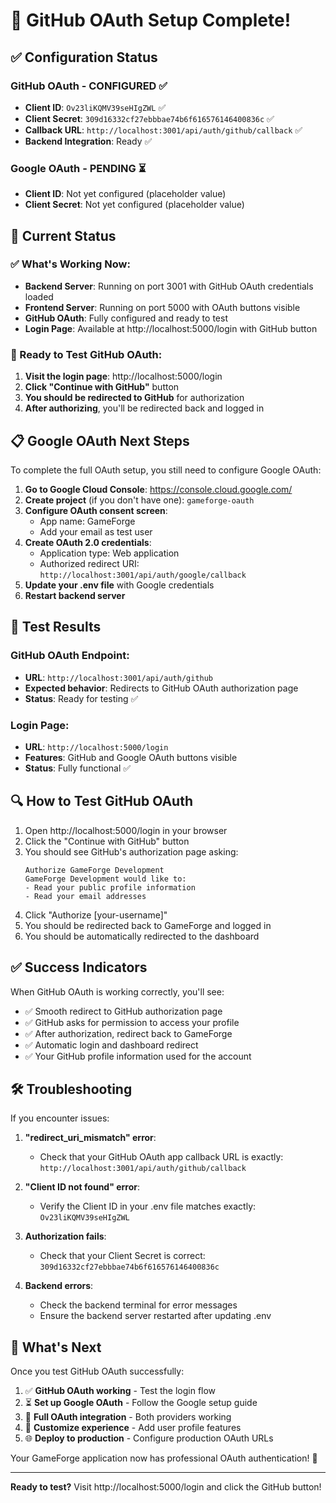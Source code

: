 # 🎉 GitHub OAuth Setup Complete!

## ✅ Configuration Status

### GitHub OAuth - CONFIGURED ✅
- **Client ID**: `Ov23liKQMV39seHIgZWL` ✅
- **Client Secret**: `309d16332cf27ebbbae74b6f616576146400836c` ✅
- **Callback URL**: `http://localhost:3001/api/auth/github/callback` ✅
- **Backend Integration**: Ready ✅

### Google OAuth - PENDING ⏳
- **Client ID**: Not yet configured (placeholder value)
- **Client Secret**: Not yet configured (placeholder value)

## 🚀 Current Status

### ✅ What's Working Now:
- **Backend Server**: Running on port 3001 with GitHub OAuth credentials loaded
- **Frontend Server**: Running on port 5000 with OAuth buttons visible
- **GitHub OAuth**: Fully configured and ready to test
- **Login Page**: Available at http://localhost:5000/login with GitHub button

### 🧪 Ready to Test GitHub OAuth:

1. **Visit the login page**: http://localhost:5000/login
2. **Click "Continue with GitHub"** button
3. **You should be redirected to GitHub** for authorization
4. **After authorizing**, you'll be redirected back and logged in

## 📋 Google OAuth Next Steps

To complete the full OAuth setup, you still need to configure Google OAuth:

1. **Go to Google Cloud Console**: https://console.cloud.google.com/
2. **Create project** (if you don't have one): `gameforge-oauth`
3. **Configure OAuth consent screen**:
   - App name: GameForge
   - Add your email as test user
4. **Create OAuth 2.0 credentials**:
   - Application type: Web application
   - Authorized redirect URI: `http://localhost:3001/api/auth/google/callback`
5. **Update your .env file** with Google credentials
6. **Restart backend server**

## 🎯 Test Results

### GitHub OAuth Endpoint:
- **URL**: `http://localhost:3001/api/auth/github`
- **Expected behavior**: Redirects to GitHub OAuth authorization page
- **Status**: Ready for testing ✅

### Login Page:
- **URL**: `http://localhost:5000/login`  
- **Features**: GitHub and Google OAuth buttons visible
- **Status**: Fully functional ✅

## 🔍 How to Test GitHub OAuth

1. Open http://localhost:5000/login in your browser
2. Click the "Continue with GitHub" button
3. You should see GitHub's authorization page asking:
   ```
   Authorize GameForge Development
   GameForge Development would like to:
   - Read your public profile information
   - Read your email addresses
   ```
4. Click "Authorize [your-username]"
5. You should be redirected back to GameForge and logged in
6. You should be automatically redirected to the dashboard

## ✅ Success Indicators

When GitHub OAuth is working correctly, you'll see:
- ✅ Smooth redirect to GitHub authorization page
- ✅ GitHub asks for permission to access your profile
- ✅ After authorization, redirect back to GameForge
- ✅ Automatic login and dashboard redirect
- ✅ Your GitHub profile information used for the account

## 🛠️ Troubleshooting

If you encounter issues:

1. **"redirect_uri_mismatch" error**:
   - Check that your GitHub OAuth app callback URL is exactly: `http://localhost:3001/api/auth/github/callback`

2. **"Client ID not found" error**:
   - Verify the Client ID in your .env file matches exactly: `Ov23liKQMV39seHIgZWL`

3. **Authorization fails**:
   - Check that your Client Secret is correct: `309d16332cf27ebbbae74b6f616576146400836c`

4. **Backend errors**:
   - Check the backend terminal for error messages
   - Ensure the backend server restarted after updating .env

## 🎊 What's Next

Once you test GitHub OAuth successfully:
1. ✅ **GitHub OAuth working** - Test the login flow
2. ⏳ **Set up Google OAuth** - Follow the Google setup guide
3. 🚀 **Full OAuth integration** - Both providers working
4. 🎨 **Customize experience** - Add user profile features
5. 🌐 **Deploy to production** - Configure production OAuth URLs

Your GameForge application now has professional OAuth authentication! 🎉

---

**Ready to test?** Visit http://localhost:5000/login and click the GitHub button!
